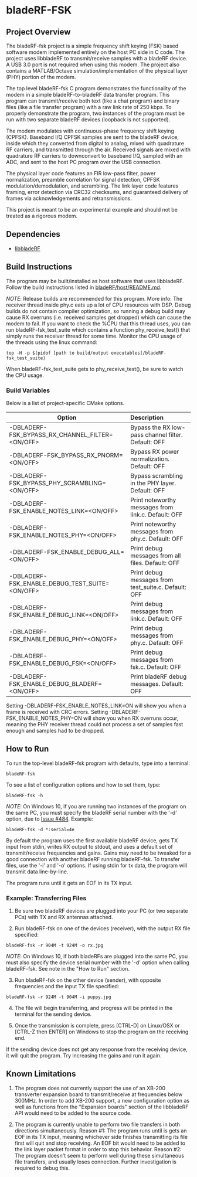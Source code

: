 # bladeRF-FSK #

## Project Overview ##

The bladeRF-fsk project is a simple frequency shift keying (FSK) based software modem
implemented entirely on the host PC side in C code. The project uses libbladeRF to
transmit/receive samples with a bladeRF device. A USB 3.0 port is not required when using
this modem. The project also contains a MATLAB/Octave simulation/implementation of the
physical layer (PHY) portion of the modem.

The top level bladeRF-fsk C program demonstrates the functionality of the modem in a
simple bladeRF-to-bladeRF data transfer program. This program can transmit/receive both
text (like a chat program) and binary files (like a file transfer program) with a raw
link rate of 250 kbps. To properly demonstrate the program, two instances of the program
must be run with two separate bladeRF devices (loopback is not supported).

The modem modulates with continuous-phase frequency shift keying (CPFSK). Baseband I/Q
CPFSK samples are sent to the bladeRF device, inside which they converted from digital
to analog, mixed with quadrature RF carriers, and transmitted through the air.
Received signals are mixed with quadrature RF carriers to downconvert to baseband I/Q,
sampled with an ADC, and sent to the host PC program over the USB connection.

The physical layer code features an FIR low-pass filter, power normalization, preamble
correlation for signal detection, CPFSK modulation/demodulation, and scrambling. The
link layer code features framing, error detection via CRC32 checksums, and guaranteed
delivery of frames via acknowledgements and retransmissions.

This project is meant to be an experimental example and should not be treated as a
rigorous modem.

## Dependencies ##

- [libbladeRF]

[libbladeRF]: ../../libraries/libbladeRF

## Build Instructions ##

The program may be built/installed as host software that uses libbladeRF. Follow the build instructions
listed in [bladeRF/host/README.md].

[bladeRF/host/README.md]: ../../README.md

_NOTE_: Release builds are recommended for this program.
More info: The receiver thread inside phy.c eats up a lot of CPU resources with DSP.
Debug builds do not contain compiler optimization, so running a debug build may
cause RX overruns (i.e. received samples get dropped) which can cause the modem to fail.
If you want to check the %CPU that this thread uses, you can run bladeRF-fsk_test_suite
which contains a function phy_receive_test() that simply runs the receiver thread for
some time. Monitor the CPU usage of the threads using the linux command:
```
top -H -p $(pidof [path to build/output executables]/bladeRF-fsk_test_suite)
```
When bladeRF-fsk_test_suite gets to phy_receive_test(), be sure to watch the CPU usage.

### Build Variables ###

Below is a list of project-specific CMake options.

| Option                                            | Description                                           |
| ------------------------------------------------- |:------------------------------------------------------|
| -DBLADERF-FSK_BYPASS_RX_CHANNEL_FILTER=\<ON/OFF\> | Bypass the RX low-pass channel filter. Default: OFF   |
| -DBLADERF-FSK_BYPASS_RX_PNORM=\<ON/OFF\>          | Bypass RX power normalization. Default: OFF           |
| -DBLADERF-FSK_BYPASS_PHY_SCRAMBLING=\<ON/OFF\>    | Bypass scrambling in the PHY layer. Default: OFF      |
| -DBLADERF-FSK_ENABLE_NOTES_LINK=\<ON/OFF\>        | Print noteworthy messages from link.c. Default: OFF   |
| -DBLADERF-FSK_ENABLE_NOTES_PHY=\<ON/OFF\>         | Print noteworthy messages from phy.c. Default: OFF    |
| -DBLADERF-FSK_ENABLE_DEBUG_ALL=\<ON/OFF\>         | Print debug messages from all files. Default: OFF     |
| -DBLADERF-FSK_ENABLE_DEBUG_TEST_SUITE=\<ON/OFF\>  | Print debug messages from test_suite.c. Default: OFF  |
| -DBLADERF-FSK_ENABLE_DEBUG_LINK=\<ON/OFF\>        | Print debug messages from link.c. Default: OFF        |
| -DBLADERF-FSK_ENABLE_DEBUG_PHY=\<ON/OFF\>         | Print debug messages from phy.c. Default: OFF         |
| -DBLADERF-FSK_ENABLE_DEBUG_FSK=\<ON/OFF\>         | Print debug messages from fsk.c. Default: OFF         |
| -DBLADERF-FSK_ENABLE_DEBUG_BLADERF=\<ON/OFF\>     | Print bladeRF debug messages. Default: OFF            |

Setting -DBLADERF-FSK_ENABLE_NOTES_LINK=ON will show you when a frame is received with
CRC errors. Setting -DBLADERF-FSK_ENABLE_NOTES_PHY=ON will show you when RX overruns
occur, meaning the PHY receiver thread could not process a set of samples fast enough
and samples had to be dropped.

## How to Run ##
To run the top-level bladeRF-fsk program with defaults, type into a terminal:
```
bladeRF-fsk
```
To see a list of configuration options and how to set them, type:
```
bladeRF-fsk -h
```
_NOTE_: On Windows 10, if you are running two instances of the program on the same PC, you
must specify the bladeRF serial number with the '-d' option, due to [Issue #484](https://github.com/Nuand/bladeRF/issues/484). Example:
```
bladeRF-fsk -d *:serial=4e
```
By default the program uses the first available bladeRF device, gets TX input from stdin,
writes RX output to stdout, and uses a default set of transmit/receive frequencies and
gains. Gains may need to be tweaked for a good connection with another bladeRF running
bladeRF-fsk. To transfer files, use the '-i' and '-o' options. If using stdin for tx
data, the program will transmit data line-by-line.

The program runs until it gets an EOF in its TX input.

### Example: Transferring Files ###
1) Be sure two bladeRF devices are plugged into your PC (or two separate PCs) with
   TX and RX antennas attached.

2) Run bladeRF-fsk on one of the devices (receiver), with the output RX file specified:
```
bladeRF-fsk -r 904M -t 924M -o rx.jpg
```
   _NOTE_: On Windows 10, if both bladeRFs are plugged into the same PC, you must also
   specify the device serial number with the '-d' option when calling bladeRF-fsk. See
   note in the "How to Run" section.

3) Run bladeRF-fsk on the other device (sender), with opposite frequencies and the input
   TX file specified:
```
bladeRF-fsk -r 924M -t 904M -i puppy.jpg
```
4) The file will begin transferring, and progress will be printed in the terminal for the
   sending device.

5) Once the transmission is complete, press [CTRL-D] on Linux/OSX or [CTRL-Z then ENTER]
   on Windows to stop the program on the receiving end.

If the sending device does not get any response from the receiving device, it will quit
the program. Try increasing the gains and run it again.

## Known Limitations ##
1) The program does not currently support the use of an XB-200 transverter expansion
   board to transmit/receive at frequencies below 300MHz. In order to add XB-200 support,
   a new configuration option as well as functions from the "Expansion boards" section
   of the libbladeRF API would need to be added to the source code.

2) The program is currently unable to perform two file transfers in both directions
   simultaneously. Reason #1: The program runs until is gets an EOF in its TX input,
   meaning whichever side finishes transmitting its file first will quit and stop
   receiving. An EOF bit would need to be added to the link layer packet format in order
   to stop this behavior. Reason #2: The program doesn't seem to perform well during
   these simultaneous file transfers, and usually loses connection. Further investigation
   is required to debug this.
